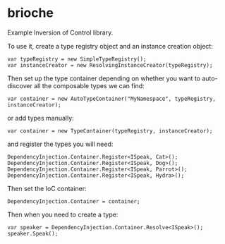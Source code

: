 brioche
=======

Example Inversion of Control library.

To use it, create a type registry object and an instance creation object:

````
var typeRegistry = new SimpleTypeRegistry();
var instanceCreator = new ResolvingInstanceCreator(typeRegistry);
````

Then set up the type container depending on whether you want to auto-discover all the composable types we can find:

````
var container = new AutoTypeContainer("MyNamespace", typeRegistry, instanceCreator);
````

or add types manually:
 
````
var container = new TypeContainer(typeRegistry, instanceCreator);
````

and register the types you will need:

````
DependencyInjection.Container.Register<ISpeak, Cat>();
DependencyInjection.Container.Register<ISpeak, Dog>();
DependencyInjection.Container.Register<ISpeak, Parrot>();
DependencyInjection.Container.Register<ISpeak, Hydra>();
````

Then set the IoC container:

````
DependencyInjection.Container = container;
````				

Then when you need to create a type:

````
var speaker = DependencyInjection.Container.Resolve<ISpeak>();
speaker.Speak();
````

